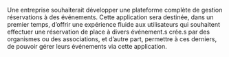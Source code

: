 Une entreprise souhaiterait développer une plateforme complète de gestion réservations à des événements. Cette application sera destinée, dans un premier temps, d’offrir une expérience fluide aux utilisateurs qui souhaitent effectuer une réservation de place à divers événement.s crée.s par des organismes ou des associations, et d’autre part, permettre à ces derniers, de pouvoir gérer leurs événements via cette application.